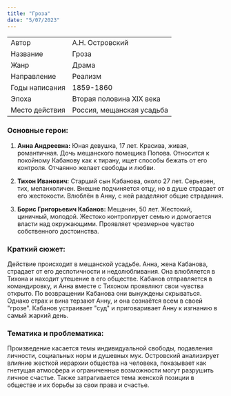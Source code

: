```yaml
---
title: "Гроза"
date: "5/07/2023"
---
```


|                |                           |
| -------------- | ------------------------- |
| Автор          | А.Н. Островский           |
| Название       | Гроза                     |
| Жанр           | Драма                     |
| Направление    | Реализм                   |
| Годы написания | 1859-1860                 |
| Эпоха          | Вторая половина XIX века  |
| Место действия | Россия, мещанская усадьба |

### Основные герои:

1. **Анна Андреевна:** Юная девушка, 17 лет. Красива, живая, романтичная. Дочь мещанского помещика Попова. Относится к покойному Кабанову как к тирану, ищет способы бежать от его контроля. Отчаянно желает свободы и любви.

2. **Тихон Иванович:** Старший сын Кабанова, около 27 лет. Серьезен, тих, меланхоличен. Внешне подчиняется отцу, но в душе страдает от его жестокости. Влюблён в Анну, с ней разделяют общие страдания.

3. **Борис Григорьевич Кабанов:** Мещанин, 50 лет. Жестокий, циничный, молодой. Жестоко контролирует семью и домогается власти над окружающими. Проявляет чрезмерное чувство собственного достоинства.

### Краткий сюжет:

Действие происходит в мещанской усадьбе. Анна, жена Кабанова, страдает от его деспотичности и недолюбливания. Она влюбляется в Тихона и находит утешение в его обществе. Кабанов отправляется в командировку, и Анна вместе с Тихоном проявляют свои чувства открыто. По возвращении Кабанова они вынуждены скрываться. Однако страх и вина терзают Анну, и она сознаётся всем в своей "грозе". Кабанов устраивает "суд" и приговаривает Анну к изгнанию в самый жаркий день.

### Тематика и проблематика:

Произведение касается темы индивидуальной свободы, подавления личности, социальных норм и душевных мук. Островский анализирует влияние жесткой иерархии общества на человека, показывает как гнетущая атмосфера и ограниченные возможности могут разрушить личное счастье. Также затрагивается тема женской позиции в обществе и их борьбы за свои права и счастье.
